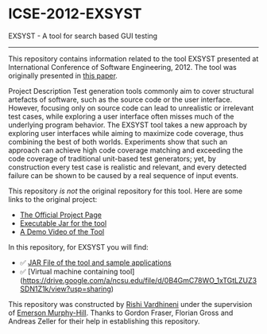 # ICSE-2012-EXSYST

EXSYST - A tool for search based GUI testing

***

This repository contains information related to the tool EXSYST presented at International Conference of Software Engineering, 2012. The tool was originally presented in [this paper](http://dl.acm.org/citation.cfm?id=2337435).

Project Description
Test generation tools commonly aim to cover structural artefacts of software, such as the source code or the user interface. However, focusing only on source code can lead to unrealistic or irrelevant test cases, while exploring a user interface often misses much of the underlying program behavior. The EXSYST tool takes a new approach by exploring user interfaces while aiming to maximize code coverage, thus combining the best of both worlds. Experiments show that such an approach can achieve high code coverage matching and exceeding the code coverage of traditional unit-based test generators; yet, by construction every test case is realistic and relevant, and every detected failure can be shown to be caused by a real sequence of input events.

This repository _is not_ the original repository for this tool. Here are some links to the original project:
* [The Official Project Page](http://www.exsyst.org/)
* [Executable Jar for the tool](http://www.st.cs.uni-saarland.de/exsyst/exsyst.jar)
* [A Demo Video of the Tool](https://www.st.cs.uni-saarland.de/exsyst/EXSYST-Demo.mp4)

In this repository, for EXSYST you will find:
* :white_check_mark: [JAR File of the tool and sample applications](https://github.com/SoftwareEngineeringToolDemos/ICSE-2012-EXSYST/blob/master/EXSYST%20Tool.7z)
* :white_check_mark: [Virtual machine containing tool] (https://drive.google.com/a/ncsu.edu/file/d/0B4GmC78WO_1xTGtLZUZ3SDN1Z1k/view?usp=sharing)

This repository was constructed by [Rishi Vardhineni](https://github.com/rkvardhi) under the supervision of [Emerson Murphy-Hill](https://github.com/CaptainEmerson). Thanks to Gordon Fraser, Florian Gross and Andreas Zeller for their help in establishing this repository. 
